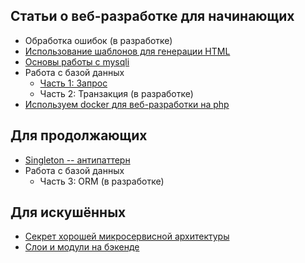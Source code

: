 ## Статьи о веб-разработке для начинающих

- Обработка ошибок (в разработке)
- [Использование шаблонов для генерации HTML](/junior/templates)
- [Основы работы с mysqli](/junior/mysqli)
- Работа с базой данных
  - [Часть 1: Запрос](/junior/pdo/1)
  - Часть 2: Транзакция (в разработке)
- [Используем docker для веб-разработки на php](/junior/docker)

## Для продолжающих

- [Singleton -- антипаттерн](/middle/singleton)
- Работа с базой данных
  - Часть 3: ORM (в разработке)
  
## Для искушённых

- [Секрет хорошей микросервисной архитектуры](/senior/microservices)
- [Слои и модули на бэкенде](/senior/modules)
